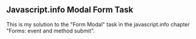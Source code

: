 ## Javascript.info Modal Form Task

This is my solution to the "Form Modal" task in the javascript.info chapter "Forms: event and method submit".
